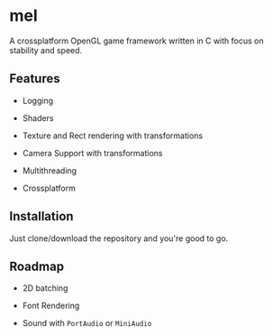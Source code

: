 
# mel

A crossplatform OpenGL game framework written in C with focus on stability and speed.

## Features

- Logging

- Shaders

- Texture and Rect rendering with transformations

- Camera Support with transformations

- Multithreading

- Crossplatform

## Installation

Just clone/download the repository and you're good to go.

## Roadmap

- 2D batching

- Font Rendering

- Sound with `PortAudio` or `MiniAudio`
